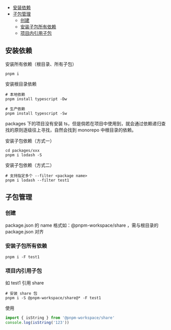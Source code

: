 - [安装依赖](#安装依赖)
- [子包管理](#子包管理)
  - [创建](#创建)
  - [安装子包所有依赖](#安装子包所有依赖)
  - [项目内引用子包](#项目内引用子包)

## 安装依赖

安装所有依赖（根目录、所有子包）

```shell
pnpm i
```

安装根目录依赖

```shell
# 本地依赖
pnpm install typescript -Dw

# 生产依赖
pnpm install typescript -Sw
```

packages 下的项目没有安装 ts，但是倘若在项目中使用到，就会通过依赖递归查找的原则逐级往上寻找，自然会找到 monorepo 中根目录的依赖。

安装子包依赖（方式一）

```shell
cd packages/xxx
pnpm i lodash -S
```

安装子包依赖（方式二）

```shell
# 支持指定多个 --filter <package name>
pnpm i lodash --filter test1
```

## 子包管理

### 创建

package.json 的 name 格式如：@pnpm-workspace/share ，需与根目录的 package.json 对齐

### 安装子包所有依赖

```shell
pnpm i -F test1
```

### 项目内引用子包

如 test1 引用 share

```shell
# 安装 share 包
pnpm i -S @pnpm-workspace/share@* -F test1
```

使用

```js
import { isString } from '@pnpm-workspace/share'
console.log(isString('123'))
```

